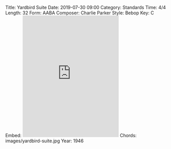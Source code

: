 Title: Yardbird Suite
Date: 2019-07-30 09:00
Category: Standards
Time: 4/4
Length: 32
Form: AABA
Composer: Charlie Parker
Style: Bebop
Key: C
Embed: <iframe src="https://open.spotify.com/embed/user/thatdavidmiller/playlist/4lZzEtVKF4PFXo5KZopYYq" width="300" height="380" frameborder="0" allowtransparency="true" allow="encrypted-media"></iframe>
Chords: images/yardbird-suite.jpg
Year: 1946

